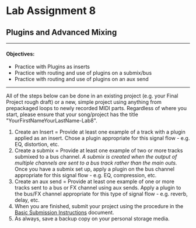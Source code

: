 # Lab Assignment 8
## Plugins and Advanced Mixing

---

#### Objectives:
  * Practice with Plugins as inserts
  * Practice with routing and use of plugins on a submix/bus
  * Practice with routing and use of plugins on an aux send

---

All of the steps below can be done in an existing project (e.g. your Final Project rough draft) or a new, simple project using anything from prepackaged loops to newly recorded MIDI parts. Regardless of where you start, please ensure that your song/project has the title "YourFirstNameYourLastName-Lab8".

1. Create an Insert = Provide at least one example of a track with a plugin applied as an insert. Chose a plugin appropriate for this signal flow - e.g. EQ, distortion, etc.
2. Create a submix = Provide at least one example of two or more tracks submixed to a bus channel.
*A submix is created when the output of multiple channels are sent to a bus track rather than the main outs.*
Once you have a submix set up, apply a plugin on the bus channel appropriate for this signal flow - e.g. EQ, compression, etc.
3. Create an aux send = Provide at least one example of one or more tracks sent to a bus or FX channel using aux sends. Apply a plugin to the bus/FX channel appropriate for this type of signal flow - e.g. reverb, delay, etc.
4. When you are finished, submit your project using the procedure in the [Basic Submission Instructions](DAW-instructions/basic-submission-instructions.md#submitting-a-song) document.
5. As always, save a backup copy on your personal storage media.
